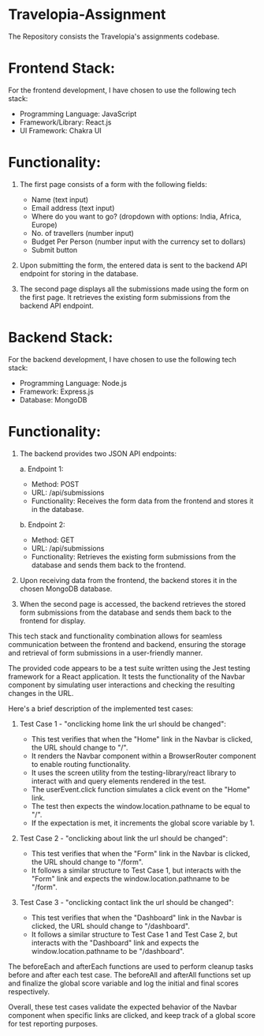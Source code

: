 # Travelopia-Assignment
The Repository consists the Travelopia's assignments codebase.

# Frontend Stack:
For the frontend development, I have chosen to use the following tech stack:

- Programming Language: JavaScript
- Framework/Library: React.js
- UI Framework: Chakra UI

# Functionality:
1. The first page consists of a form with the following fields:
   - Name (text input)
   - Email address (text input)
   - Where do you want to go? (dropdown with options: India, Africa, Europe)
   - No. of travellers (number input)
   - Budget Per Person (number input with the currency set to dollars)
   - Submit button

2. Upon submitting the form, the entered data is sent to the backend API endpoint for storing in the database.

3. The second page displays all the submissions made using the form on the first page. It retrieves the existing form submissions from the backend API endpoint.

# Backend Stack:
For the backend development, I have chosen to use the following tech stack:

- Programming Language: Node.js
- Framework: Express.js
- Database: MongoDB

# Functionality:
1. The backend provides two JSON API endpoints:

   a. Endpoint 1: 
      - Method: POST
      - URL: /api/submissions
      - Functionality: Receives the form data from the frontend and stores it in the database.
    
   b. Endpoint 2:
      - Method: GET
      - URL: /api/submissions
      - Functionality: Retrieves the existing form submissions from the database and sends them back to the frontend.

2. Upon receiving data from the frontend, the backend stores it in the chosen MongoDB database.

3. When the second page is accessed, the backend retrieves the stored form submissions from the database and sends them back to the frontend for display.

This tech stack and functionality combination allows for seamless communication between the frontend and backend, ensuring the storage and retrieval of form submissions in a user-friendly manner.


The provided code appears to be a test suite written using the Jest testing framework for a React application. It tests the functionality of the Navbar component by simulating user interactions and checking the resulting changes in the URL.

Here's a brief description of the implemented test cases:

1. Test Case 1 - "onclicking home link the url should be changed":
   - This test verifies that when the "Home" link in the Navbar is clicked, the URL should change to "/".
   - It renders the Navbar component within a BrowserRouter component to enable routing functionality.
   - It uses the screen utility from the testing-library/react library to interact with and query elements rendered in the test.
   - The userEvent.click function simulates a click event on the "Home" link.
   - The test then expects the window.location.pathname to be equal to "/".
   - If the expectation is met, it increments the global score variable by 1.

2. Test Case 2 - "onclicking about link the url should be changed":
   - This test verifies that when the "Form" link in the Navbar is clicked, the URL should change to "/form".
   - It follows a similar structure to Test Case 1, but interacts with the "Form" link and expects the window.location.pathname to be "/form".

3. Test Case 3 - "onclicking contact link the url should be changed":
   - This test verifies that when the "Dashboard" link in the Navbar is clicked, the URL should change to "/dashboard".
   - It follows a similar structure to Test Case 1 and Test Case 2, but interacts with the "Dashboard" link and expects the window.location.pathname to be "/dashboard".

The beforeEach and afterEach functions are used to perform cleanup tasks before and after each test case. The beforeAll and afterAll functions set up and finalize the global score variable and log the initial and final scores respectively.

Overall, these test cases validate the expected behavior of the Navbar component when specific links are clicked, and keep track of a global score for test reporting purposes.
